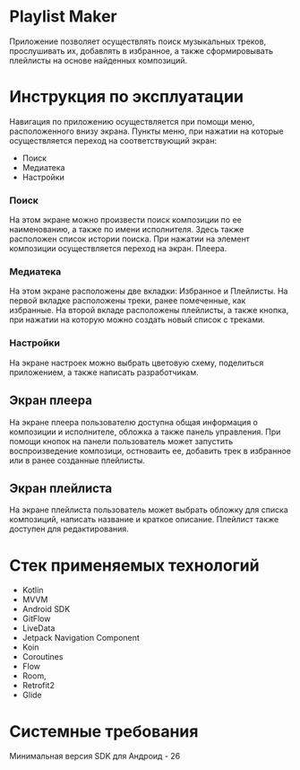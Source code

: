 # Playlist Maker
Приложение позволяет осуществлять поиск музыкальных треков, прослушивать их, добавлять в избранное, а также сформировывать плейлисты на основе найденных композиций.
# Инструкция по эксплуатации
Навигация по приложению осуществляется при помощи меню, расположенного внизу экрана. Пункты меню, при нажатии на которые осуществляется переход на соответствующий экран:
- Поиск
- Медиатека
- Настройки
### Поиск
На этом экране можно произвести поиск композиции по ее наименованию, а также по имени исполнителя. Здесь также расположен список истории поиска. При нажатии на элемент композиции осуществляется переход на экран.
Плеера.
### Медиатека
На этом экране расположены две вкладки: Избранное и Плейлисты. На первой вкладке расположены треки, ранее помеченные, как избранные. На второй вкладе расположены плейлисты, а
также кнопка, при нажатии на которую можно создать новый список с треками.
### Настройки
На экране настроек можно выбрать цветовую схему, поделиться приложением, а также написать разработчикам.
## Экран плеера
На экране плеера пользователю доступна общая информация о композиции и исполнителе, обложка а также панель управления. При помощи кнопок на панели пользователь может запустить
воспроизведение композици, остноваить ее, добавить трек в избранное или в ранее созданные плейлисты.
## Экран плейлиста
На экране плейлиста пользователь может выбрать обложку для списка композиций, написать название и краткое описание. Плейлист также доступен для редактирования.
# Стек применяемых технологий
- Kotlin
- MVVM
- Android SDK
- GitFlow
- LiveData
- Jetpack Navigation Component
- Koin
- Coroutines
- Flow
- Room,
- Retrofit2
- Glide
# Системные требования
Минимальная версия SDK для Андроид - 26
